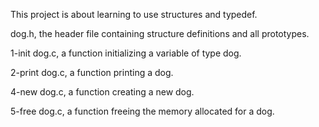 This project is about learning to use structures and typedef.

dog.h, the header file containing structure definitions and all prototypes.

1-init dog.c, a function initializing a variable of type dog.

2-print dog.c, a function printing a dog.

4-new dog.c, a function creating a new dog.

5-free dog.c, a function freeing the memory allocated for a dog.
